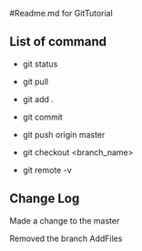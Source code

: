 #Readme.md for GitTutorial
## List of command
- git status
- git pull
- git add .
- git commit
- git push origin master

- git checkout <branch_name>
- git remote -v

## Change Log
Made a change to the master

Removed the branch AddFiles
